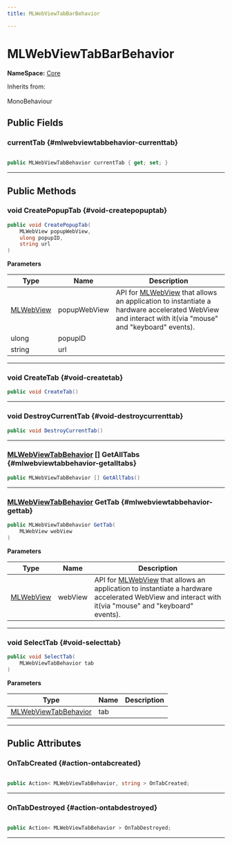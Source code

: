 ```yaml
---
title: MLWebViewTabBarBehavior

---
```


# MLWebViewTabBarBehavior



**NameSpace:** 
[Core](/versioned_docs/version-22-May-2023/unity-api/api/MagicLeap.Core/MagicLeap.Core.md) 





Inherits from: <br></br>MonoBehaviour




## Public Fields

### currentTab {#mlwebviewtabbehavior-currenttab}

```csharp

public MLWebViewTabBehavior currentTab { get; set; }

```






-----------

## Public Methods

### void CreatePopupTab {#void-createpopuptab}

```csharp
public void CreatePopupTab(
    MLWebView popupWebView,
    ulong popupID,
    string url
)
```


**Parameters**

| Type | Name  | Description  | 
|--|--|--|
| [MLWebView](/versioned_docs/version-22-May-2023/unity-api/api/UnityEngine.XR.MagicLeap/MLWebView/UnityEngine.XR.MagicLeap.MLWebView.md) |popupWebView|API for [MLWebView](/versioned_docs/version-22-May-2023/unity-api/api/UnityEngine.XR.MagicLeap/MLWebView/UnityEngine.XR.MagicLeap.MLWebView.md) that allows an application to instantiate a hardware accelerated WebView and interact with it(via "mouse" and "keyboard" events). |
| ulong |popupID||
| string |url||






-----------

### void CreateTab {#void-createtab}

```csharp
public void CreateTab()
```






-----------

### void DestroyCurrentTab {#void-destroycurrenttab}

```csharp
public void DestroyCurrentTab()
```






-----------

### [MLWebViewTabBehavior](/versioned_docs/version-22-May-2023/unity-api/api/MagicLeap.Core/MagicLeap.Core.MLWebViewTabBehavior.md) [] GetAllTabs {#mlwebviewtabbehavior-getalltabs}

```csharp
public MLWebViewTabBehavior [] GetAllTabs()
```






-----------

### [MLWebViewTabBehavior](/versioned_docs/version-22-May-2023/unity-api/api/MagicLeap.Core/MagicLeap.Core.MLWebViewTabBehavior.md) GetTab {#mlwebviewtabbehavior-gettab}

```csharp
public MLWebViewTabBehavior GetTab(
    MLWebView webView
)
```


**Parameters**

| Type | Name  | Description  | 
|--|--|--|
| [MLWebView](/versioned_docs/version-22-May-2023/unity-api/api/UnityEngine.XR.MagicLeap/MLWebView/UnityEngine.XR.MagicLeap.MLWebView.md) |webView|API for [MLWebView](/versioned_docs/version-22-May-2023/unity-api/api/UnityEngine.XR.MagicLeap/MLWebView/UnityEngine.XR.MagicLeap.MLWebView.md) that allows an application to instantiate a hardware accelerated WebView and interact with it(via "mouse" and "keyboard" events). |






-----------

### void SelectTab {#void-selecttab}

```csharp
public void SelectTab(
    MLWebViewTabBehavior tab
)
```


**Parameters**

| Type | Name  | Description  | 
|--|--|--|
| [MLWebViewTabBehavior](/versioned_docs/version-22-May-2023/unity-api/api/MagicLeap.Core/MagicLeap.Core.MLWebViewTabBehavior.md) |tab||






-----------

## Public Attributes

### OnTabCreated {#action-ontabcreated}

```csharp

public Action< MLWebViewTabBehavior, string > OnTabCreated;

```






-----------

### OnTabDestroyed {#action-ontabdestroyed}

```csharp

public Action< MLWebViewTabBehavior > OnTabDestroyed;

```






-----------


